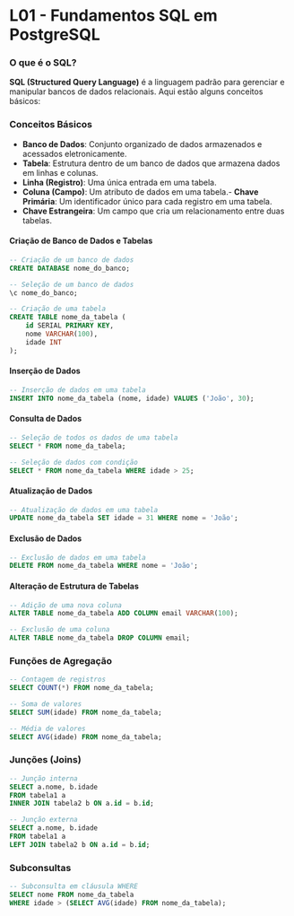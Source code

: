 # L01 - Fundamentos SQL em PostgreSQL

### O que é o SQL?

**SQL (Structured Query Language)** é a linguagem padrão para gerenciar e manipular bancos de dados relacionais. Aqui estão alguns conceitos básicos:

### Conceitos Básicos

- **Banco de Dados**: Conjunto organizado de dados armazenados e acessados eletronicamente.
- **Tabela**: Estrutura dentro de um banco de dados que armazena dados em linhas e colunas.
- **Linha (Registro)**: Uma única entrada em uma tabela.
- **Coluna (Campo)**: Um atributo de dados em uma tabela.- **Chave Primária**: Um identificador único para cada registro em uma tabela.
- **Chave Estrangeira**: Um campo que cria um relacionamento entre duas tabelas.


#### Criação de Banco de Dados e Tabelas

```sql
-- Criação de um banco de dados
CREATE DATABASE nome_do_banco;

-- Seleção de um banco de dados
\c nome_do_banco;

-- Criação de uma tabela
CREATE TABLE nome_da_tabela (
    id SERIAL PRIMARY KEY,
    nome VARCHAR(100),
    idade INT
);
```

#### Inserção de Dados

```sql
-- Inserção de dados em uma tabela
INSERT INTO nome_da_tabela (nome, idade) VALUES ('João', 30);
```

#### Consulta de Dados

```sql
-- Seleção de todos os dados de uma tabela
SELECT * FROM nome_da_tabela;

-- Seleção de dados com condição
SELECT * FROM nome_da_tabela WHERE idade > 25;
```

#### Atualização de Dados

```sql
-- Atualização de dados em uma tabela
UPDATE nome_da_tabela SET idade = 31 WHERE nome = 'João';
```

#### Exclusão de Dados

```sql
-- Exclusão de dados em uma tabela
DELETE FROM nome_da_tabela WHERE nome = 'João';
```

#### Alteração de Estrutura de Tabelas

```sql
-- Adição de uma nova coluna
ALTER TABLE nome_da_tabela ADD COLUMN email VARCHAR(100);

-- Exclusão de uma coluna
ALTER TABLE nome_da_tabela DROP COLUMN email;
```

### Funções de Agregação

```sql
-- Contagem de registros
SELECT COUNT(*) FROM nome_da_tabela;

-- Soma de valores
SELECT SUM(idade) FROM nome_da_tabela;

-- Média de valores
SELECT AVG(idade) FROM nome_da_tabela;
```

### Junções (Joins)

```sql
-- Junção interna
SELECT a.nome, b.idade
FROM tabela1 a
INNER JOIN tabela2 b ON a.id = b.id;

-- Junção externa
SELECT a.nome, b.idade
FROM tabela1 a
LEFT JOIN tabela2 b ON a.id = b.id;
```

### Subconsultas

```sql
-- Subconsulta em cláusula WHERE
SELECT nome FROM nome_da_tabela
WHERE idade > (SELECT AVG(idade) FROM nome_da_tabela);
```
